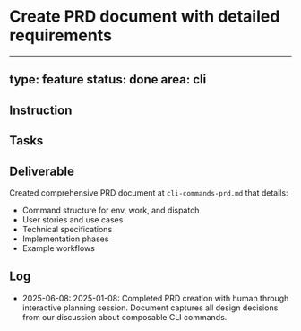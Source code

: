 # Create PRD document with detailed requirements

---
type: feature
status: done
area: cli
---


## Instruction

## Tasks

## Deliverable
Created comprehensive PRD document at `cli-commands-prd.md` that details:
- Command structure for env, work, and dispatch
- User stories and use cases
- Technical specifications
- Implementation phases
- Example workflows

## Log
- 2025-06-08: 2025-01-08: Completed PRD creation with human through interactive planning session. Document captures all design decisions from our discussion about composable CLI commands.

